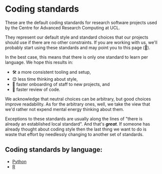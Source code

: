 # Coding standards

These are the default coding standards for research software projects used by
the Centre for Advanced Research Computing at UCL.

They represent our default style and standard choices that our projects should
use if there are no other constraints. If you are working with us, we'll
probably start using these standards and may point you to this page (👋).

In the best case, this means that there is only one standard to learn per language.
We hope this results in:
  * 🛠️ a more consistent tooling and setup,
  * 😊 less time thinking about style,
  * 💪 faster onboarding of staff to new projects, and
  * 🚀 faster review of code.

We acknowledge that neutral choices can be arbitrary, but good choices improve
readability. As for the arbitrary ones, well, we take the view that we'd rather
not expend mental energy thinking about them.

Exceptions to these standards are usually along the lines of "there is already an
established local standard". And that's _**great**_. If someone has already
thought about coding style then the last thing we want to do is waste that
effort by needlessly changing to another set of standards.

<!-- uncomment when we fix issue #7

## Dev workflow standards

* [General workflow](dev)
* [GitHub-specific](github)

-->

## Coding standards by language:

  * [Python](python)
  * [R](r)
